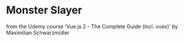 # Monster Slayer
from the Udemy course 'Vue.js 2 - The Complete Guide (incl. vuex)' by Maximilian Schwarzmüller
